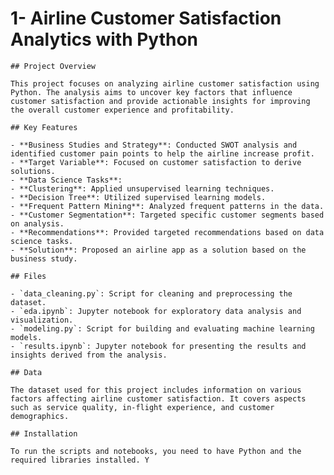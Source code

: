 # 1- Airline Customer Satisfaction Analytics with Python

    ## Project Overview

    This project focuses on analyzing airline customer satisfaction using Python. The analysis aims to uncover key factors that influence customer satisfaction and provide actionable insights for improving the overall customer experience and profitability.

    ## Key Features

    - **Business Studies and Strategy**: Conducted SWOT analysis and identified customer pain points to help the airline increase profit.
    - **Target Variable**: Focused on customer satisfaction to derive solutions.
    - **Data Science Tasks**: 
    - **Clustering**: Applied unsupervised learning techniques.
    - **Decision Tree**: Utilized supervised learning models.
    - **Frequent Pattern Mining**: Analyzed frequent patterns in the data.
    - **Customer Segmentation**: Targeted specific customer segments based on analysis.
    - **Recommendations**: Provided targeted recommendations based on data science tasks.
    - **Solution**: Proposed an airline app as a solution based on the business study.

    ## Files

    - `data_cleaning.py`: Script for cleaning and preprocessing the dataset.
    - `eda.ipynb`: Jupyter notebook for exploratory data analysis and visualization.
    - `modeling.py`: Script for building and evaluating machine learning models.
    - `results.ipynb`: Jupyter notebook for presenting the results and insights derived from the analysis.

    ## Data

    The dataset used for this project includes information on various factors affecting airline customer satisfaction. It covers aspects such as service quality, in-flight experience, and customer demographics.

    ## Installation

    To run the scripts and notebooks, you need to have Python and the required libraries installed. Y

